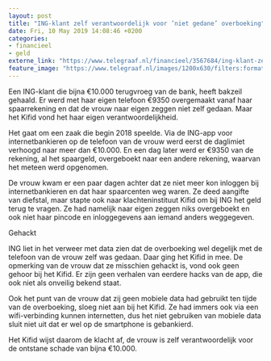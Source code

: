 ```yaml
---
layout: post
title: "ING-klant zelf verantwoordelijk voor ’niet gedane’ overboeking"
date: Fri, 10 May 2019 14:08:46 +0200
categories: 
- financieel 
- geld 
externe_link: "https://www.telegraaf.nl/financieel/3567684/ing-klant-zelf-verantwoordelijk-voor-niet-gedane-overboeking"
feature_image: "https://www.telegraaf.nl/images/1200x630/filters:format(jpeg):quality(80)/cdn-kiosk-api.telegraaf.nl/7cda01c2-731d-11e9-8af2-02d1dbdc35d1.jpg"
---
```


<p class="intro">Een ING-klant die bijna €10.000 terugvroeg van de bank, heeft bakzeil gehaald. Er werd met haar eigen telefoon €9350 overgemaakt vanaf haar spaarrekening en dat de vrouw naar eigen zeggen niet zelf gedaan. Maar het Kifid vond het haar eigen verantwoordelijkheid.</p> <p>Het gaat om een zaak die begin 2018 speelde. Via de ING-app voor internetbankieren op de telefoon van de vrouw werd eerst de daglimiet verhoogd naar meer dan €10.000. En een dag later werd er €9350 van de rekening, al het spaargeld, overgeboekt naar een andere rekening, waarvan het meteen werd opgenomen.</p><p>De vrouw kwam er een paar dagen achter dat ze niet meer kon inloggen bij internetbankieren en dat haar spaarcenten weg waren. Ze deed aangifte van diefstal, maar stapte ook naar klachteninstituut Kifid om bij ING het geld terug te vragen. Ze had namelijk naar eigen zeggen niks overgeboekt en ook niet haar pincode en inloggegevens aan iemand anders weggegeven.</p><p>Gehackt</p><p>ING liet in het verweer met data zien dat de overboeking wel degelijk met de telefoon van de vrouw zelf was gedaan. Daar ging het Kifid in mee. De opmerking van de vrouw dat ze misschien gehackt is, vond ook geen gehoor bij het Kifid. Er zijn geen verhalen van eerdere hacks van de app, die ook niet als onveilig bekend staat.</p><p>Ook het punt van de vrouw dat zij geen mobiele data had gebruikt ten tijde van de overboeking, sloeg niet aan bij het Kifid. Ze had immers ook via een wifi-verbinding kunnen internetten, dus het niet gebruiken van mobiele data sluit niet uit dat er wel op de smartphone is gebankierd.</p><p>Het Kifid wijst daarom de klacht af, de vrouw is zelf verantwoordelijk voor de ontstane schade van bijna €10.000.</p>
